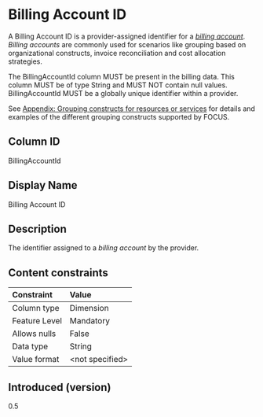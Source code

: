 # Billing Account ID

A Billing Account ID is a provider-assigned identifier for a [*billing account*](#glossary:billing-account). *Billing accounts* are commonly used for scenarios like grouping based on organizational constructs, invoice reconciliation and cost allocation strategies.

The BillingAccountId column MUST be present in the billing data. This column MUST be of type String and MUST NOT contain null values. BillingAccountId MUST be a globally unique identifier within a provider.

See [Appendix: Grouping constructs for resources or services](#groupingconstructsforresourcesorservices) for details and examples of the different grouping constructs supported by FOCUS.

## Column ID

BillingAccountId

## Display Name

Billing Account ID

## Description

The identifier assigned to a *billing account* by the provider.

## Content constraints

|    Constraint   |      Value       |
|:----------------|:-----------------|
| Column type     | Dimension        |
| Feature Level   | Mandatory        |
| Allows nulls    | False            |
| Data type       | String           |
| Value format    | \<not specified> |

## Introduced (version)

0.5
